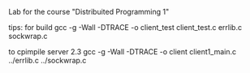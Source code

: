Lab for the course "Distribuited Programming 1"


tips: for build
gcc -g -Wall -DTRACE -o client_test client_test.c errlib.c sockwrap.c

to cpimpile server 2.3
gcc -g -Wall -DTRACE -o client client1_main.c ../errlib.c ../sockwrap.c
